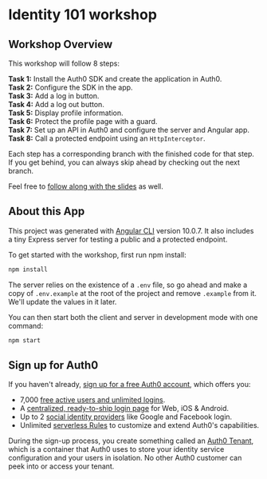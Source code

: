 # Identity 101 workshop

## Workshop Overview
This workshop will follow 8 steps:

**Task 1:** Install the Auth0 SDK and create the application in Auth0.  
**Task 2:** Configure the SDK in the app.    
**Task 3:** Add a log in button.  
**Task 4:** Add a log out button.  
**Task 5:** Display profile information.  
**Task 6:** Protect the profile page with a guard.  
**Task 7:** Set up an API in Auth0 and configure the server and Angular app.  
**Task 8:** Call a protected endpoint using an `HttpInterceptor`.

Each step has a corresponding branch with the finished code for that step. If you get behind, you can always skip ahead by checking out the next branch.

Feel free to [follow along with the slides]() as well.

## About this App
This project was generated with [Angular CLI](https://github.com/angular/angular-cli) version 10.0.7. It also includes a tiny Express server for testing a public and a protected endpoint.

To get started with the workshop, first run npm install:

```bash
npm install
```

The server relies on the existence of a `.env` file, so go ahead and make a copy of `.env.example` at the root of the project and remove `.example` from it. We'll update the values in it later.

You can then start both the client and server in development mode with one command:

```bash
npm start
```

## Sign up for Auth0
If you haven't already, [sign up for a free Auth0 account](https://auth0.com/signup), which offers you:

* 7,000 [free active users and unlimited logins](https://auth0.com/pricing/).
* A [centralized, ready-to-ship login page](https://auth0.com/universal-login) for Web, iOS & Android.
* Up to 2 [social identity providers](https://auth0.com/docs/connections/identity-providers-social) like Google and Facebook login.
* Unlimited [serverless Rules](https://auth0.com/docs/rules/current) to customize and extend Auth0's capabilities.

During the sign-up process, you create something called an [Auth0 Tenant](https://auth0.com/docs/getting-started/the-basics#account-and-tenants), which is a container that Auth0 uses to store your identity service configuration and your users in isolation. No other Auth0 customer can peek into or access your tenant.
